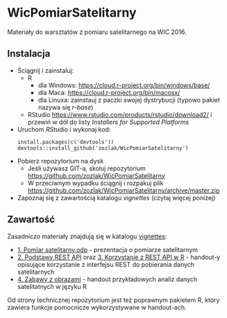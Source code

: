 # WicPomiarSatelitarny

Materiały do warsztatów z pomiaru satelitarnego na WIC 2016.

## Instalacja

* Ściągnij i zainstaluj:
    * R
        * dla Windows: https://cloud.r-project.org/bin/windows/base/
        * dla Maca: https://cloud.r-project.org/bin/macosx/
        * dla Linuxa: zainstauj z paczki swojej dystrybucji (typowo pakiet nazywa się *r-base*)
    * RStudio
      https://www.rstudio.com/products/rstudio/download2/ i przewiń w dół do listy *Installers for Supported Platforms*
* Uruchom *RStudio* i wykonaj kod:
    ```
    install.packages(c('devtools'))
    devtools::install_github('zozlak/WicPomiarSatelitarny')
    ```
* Pobierz repozytorium na dysk
    * Jeśli używasz GIT-a, skoluj repozytorium https://github.com/zozlak/WicPomiarSatelitarny
    * W przeciwnym wypadku ściągnij i rozpakuj plik https://github.com/zozlak/WicPomiarSatelitarny/archive/master.zip
* Zapoznaj się z zawartością katalogu _vignettes_ (czytaj więcej poniżej)
    
## Zawartość

Zasadniczo materiały znajdują się w katalogu [vignettes](https://github.com/zozlak/WicPomiarSatelitarny/tree/master/vignettes):

* [1. Pomiar satelitarny.odp](https://htmlpreview.github.io/?https://github.com/zozlak/WicPomiarSatelitarny/blob/master/vignettes/2.%20Podstawy%20REST%20API.html) - prezentacja o pomiarze satelitarnym
* [2. Podstawy REST API](https://htmlpreview.github.io/?https://github.com/zozlak/WicPomiarSatelitarny/blob/master/vignettes/2.%20Podstawy%20REST%20API.html) oraz [3. Korzystanie z REST API w R](https://htmlpreview.github.io/?https://github.com/zozlak/WicPomiarSatelitarny/blob/master/vignettes/3.%20Korzystanie%20z%20REST%20API%20w%20R.html) - handout-y opisujące korzystanie z interfejsu REST do pobierania danych satelitarnych
* [4. Zabawy z obrazami](https://htmlpreview.github.io/?https://github.com/zozlak/WicPomiarSatelitarny/blob/master/vignettes/4.%20Zabawy%20z%20obrazami.html) - handout przykładowych analiz danych satelitatnych w języku R

Od strony technicznej repozytorium jest też poprawnym pakietem R, który zawiera funkcje pomocnicze wykorzystywane w handout-ach.